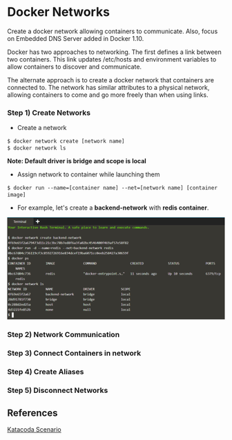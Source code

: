 # Docker Networks

Create a docker network allowing containers to communicate. Also, focus on Embedded DNS Server added in Docker 1.10.

Docker has two approaches to networking. The first defines a link between two containers. This link updates /etc/hosts and environment variables to allow containers to discover and communicate.

The alternate approach is to create a docker network that containers are connected to. The network has similar attributes to a physical network, allowing containers to come and go more freely than when using links.

### Step 1) Create Networks

* Create a network

```
$ docker network create [network name]
$ docker network ls
```

**Note: Default driver is bridge and scope is local**

* Assign network to container while launching them

```
$ docker run --name=[container name] --net=[network name] [container image]
```

* For example, let's create a **backend-network** with **redis container**.

![Image](img/1.png)

### Step 2) Network Communication

### Step 3) Connect Containers in network

### Step 4) Create Aliases

### Step 5) Disconnect Networks

## References

[Katacoda Scenario](https://www.katacoda.com/courses/docker/networking-intro)
